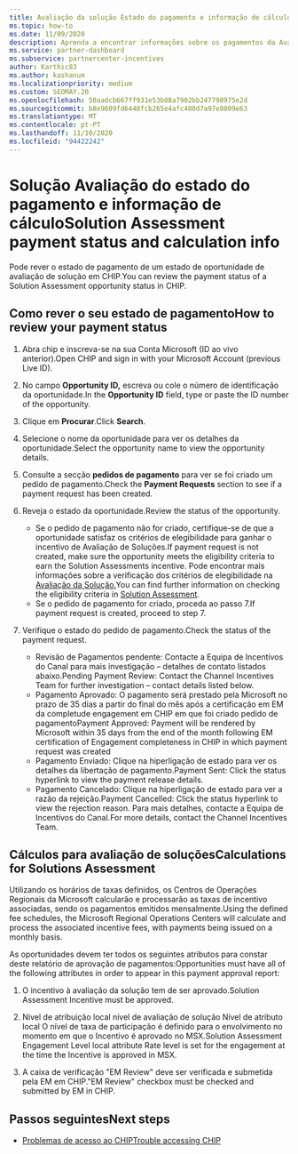 ```yaml
---
title: Avaliação da solução Estado do pagamento e informação de cálculo
ms.topic: how-to
ms.date: 11/09/2020
description: Aprenda a encontrar informações sobre os pagamentos da Avaliação de Soluções.
ms.service: partner-dashboard
ms.subservice: partnercenter-incentives
author: Karthic83
ms.author: kashanum
ms.localizationpriority: medium
ms.custom: SEOMAY.20
ms.openlocfilehash: 50aadcb667ff931e53b08a7902bb247798975e2d
ms.sourcegitcommit: b8e9609fd6448fcb265e4afc480d7a97e8009e63
ms.translationtype: MT
ms.contentlocale: pt-PT
ms.lasthandoff: 11/10/2020
ms.locfileid: "94422242"
---
```

# <a name="solution-assessment-payment-status-and-calculation-info"></a><span data-ttu-id="be6ce-103">Solução Avaliação do estado do pagamento e informação de cálculo</span><span class="sxs-lookup"><span data-stu-id="be6ce-103">Solution Assessment payment status and calculation info</span></span>

<span data-ttu-id="be6ce-104">Pode rever o estado de pagamento de um estado de oportunidade de avaliação de solução em CHIP.</span><span class="sxs-lookup"><span data-stu-id="be6ce-104">You can review the payment status of a Solution Assessment opportunity status in CHIP.</span></span> 

## <a name="how-to-review-your-payment-status"></a><span data-ttu-id="be6ce-105">Como rever o seu estado de pagamento</span><span class="sxs-lookup"><span data-stu-id="be6ce-105">How to review your payment status</span></span>

1. <span data-ttu-id="be6ce-106">Abra chip e inscreva-se na sua Conta Microsoft (ID ao vivo anterior).</span><span class="sxs-lookup"><span data-stu-id="be6ce-106">Open CHIP and sign in with your Microsoft Account (previous Live ID).</span></span>
2. <span data-ttu-id="be6ce-107">No campo **Opportunity ID,** escreva ou cole o número de identificação da oportunidade.</span><span class="sxs-lookup"><span data-stu-id="be6ce-107">In the **Opportunity ID** field, type or paste the ID number of the opportunity.</span></span>
3. <span data-ttu-id="be6ce-108">Clique em **Procurar**.</span><span class="sxs-lookup"><span data-stu-id="be6ce-108">Click **Search**.</span></span>
4. <span data-ttu-id="be6ce-109">Selecione o nome da oportunidade para ver os detalhes da oportunidade.</span><span class="sxs-lookup"><span data-stu-id="be6ce-109">Select the opportunity name to view the opportunity details.</span></span>
5. <span data-ttu-id="be6ce-110">Consulte a secção **pedidos de pagamento** para ver se foi criado um pedido de pagamento.</span><span class="sxs-lookup"><span data-stu-id="be6ce-110">Check the **Payment Requests** section to see if a payment request has been created.</span></span>
6. <span data-ttu-id="be6ce-111">Reveja o estado da oportunidade.</span><span class="sxs-lookup"><span data-stu-id="be6ce-111">Review the status of the opportunity.</span></span>

    - <span data-ttu-id="be6ce-112">Se o pedido de pagamento não for criado, certifique-se de que a oportunidade satisfaz os critérios de elegibilidade para ganhar o incentivo de Avaliação de Soluções.</span><span class="sxs-lookup"><span data-stu-id="be6ce-112">If payment request is not created, make sure the opportunity meets the eligibility criteria to earn the Solution Assessments incentive.</span></span> <span data-ttu-id="be6ce-113">Pode encontrar mais informações sobre a verificação dos critérios de elegibilidade na [Avaliação da Solução.](chip-solution-assessment.md)</span><span class="sxs-lookup"><span data-stu-id="be6ce-113">You can find further information on checking the eligibility criteria in [Solution Assessment](chip-solution-assessment.md).</span></span>
    - <span data-ttu-id="be6ce-114">Se o pedido de pagamento for criado, proceda ao passo 7.</span><span class="sxs-lookup"><span data-stu-id="be6ce-114">If payment request is created, proceed to step 7.</span></span>
7. <span data-ttu-id="be6ce-115">Verifique o estado do pedido de pagamento.</span><span class="sxs-lookup"><span data-stu-id="be6ce-115">Check the status of the payment request.</span></span>

    - <span data-ttu-id="be6ce-116">Revisão de Pagamentos pendente: Contacte a Equipa de Incentivos do Canal para mais investigação – detalhes de contato listados abaixo.</span><span class="sxs-lookup"><span data-stu-id="be6ce-116">Pending Payment Review: Contact the Channel Incentives Team for further investigation – contact details listed below.</span></span>
    - <span data-ttu-id="be6ce-117">Pagamento Aprovado: O pagamento será prestado pela Microsoft no prazo de 35 dias a partir do final do mês após a certificação em EM da completude engagement em CHIP em que foi criado pedido de pagamento</span><span class="sxs-lookup"><span data-stu-id="be6ce-117">Payment Approved: Payment will be rendered by Microsoft within 35 days from the end of the month following EM certification of Engagement completeness in CHIP in which payment request was created</span></span>
    -  <span data-ttu-id="be6ce-118">Pagamento Enviado: Clique na hiperligação de estado para ver os detalhes da libertação de pagamento.</span><span class="sxs-lookup"><span data-stu-id="be6ce-118">Payment Sent: Click the status hyperlink to view the payment release details.</span></span>
    - <span data-ttu-id="be6ce-119">Pagamento Cancelado: Clique na hiperligação de estado para ver a razão da rejeição.</span><span class="sxs-lookup"><span data-stu-id="be6ce-119">Payment Cancelled: Click the status hyperlink to view the rejection reason.</span></span> <span data-ttu-id="be6ce-120">Para mais detalhes, contacte a Equipa de Incentivos do Canal.</span><span class="sxs-lookup"><span data-stu-id="be6ce-120">For more details, contact the Channel Incentives Team.</span></span>

## <a name="calculations-for-solutions-assessment"></a><span data-ttu-id="be6ce-121">Cálculos para avaliação de soluções</span><span class="sxs-lookup"><span data-stu-id="be6ce-121">Calculations for Solutions Assessment</span></span>

<span data-ttu-id="be6ce-122">Utilizando os horários de taxas definidos, os Centros de Operações Regionais da Microsoft calcularão e processarão as taxas de incentivo associadas, sendo os pagamentos emitidos mensalmente.</span><span class="sxs-lookup"><span data-stu-id="be6ce-122">Using the defined fee schedules, the Microsoft Regional Operations Centers will calculate and process the associated incentive fees, with payments being issued on a monthly basis.</span></span>

<span data-ttu-id="be6ce-123">As oportunidades devem ter todos os seguintes atributos para constar deste relatório de aprovação de pagamentos:</span><span class="sxs-lookup"><span data-stu-id="be6ce-123">Opportunities must have all of the following attributes in order to appear in this payment approval report:</span></span>

1. <span data-ttu-id="be6ce-124">O incentivo à avaliação da solução tem de ser aprovado.</span><span class="sxs-lookup"><span data-stu-id="be6ce-124">Solution Assessment Incentive must be approved.</span></span>

1. <span data-ttu-id="be6ce-125">Nível de atribuição local nível de avaliação de solução Nível de atributo local O nível de taxa de participação é definido para o envolvimento no momento em que o Incentivo é aprovado no MSX.</span><span class="sxs-lookup"><span data-stu-id="be6ce-125">Solution Assessment Engagement Level local attribute Rate level is set for the engagement at the time the Incentive is approved in MSX.</span></span>
 
1. <span data-ttu-id="be6ce-126">A caixa de verificação "EM Review" deve ser verificada e submetida pela EM em CHIP.</span><span class="sxs-lookup"><span data-stu-id="be6ce-126">"EM Review" checkbox must be checked and submitted by EM in CHIP.</span></span>

## <a name="next-steps"></a><span data-ttu-id="be6ce-127">Passos seguintes</span><span class="sxs-lookup"><span data-stu-id="be6ce-127">Next steps</span></span>

- [<span data-ttu-id="be6ce-128">Problemas de acesso ao CHIP</span><span class="sxs-lookup"><span data-stu-id="be6ce-128">Trouble accessing CHIP</span></span>](chip-access-trouble.md) 
